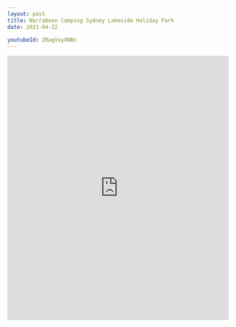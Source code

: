 ```yaml
---
layout: post
title: Narrabeen Camping Sydney Lakeside Holiday Park
date: 2021-04-22

youtubeId: ZRagVayXNBo
---
```


<iframe width="100%" height="600px" src="https://www.youtube.com/embed/ZRagVayXNBo" title="YouTube video player" frameborder="0" allow="accelerometer; autoplay; clipboard-write; encrypted-media; gyroscope; picture-in-picture; web-share" allowfullscreen></iframe>